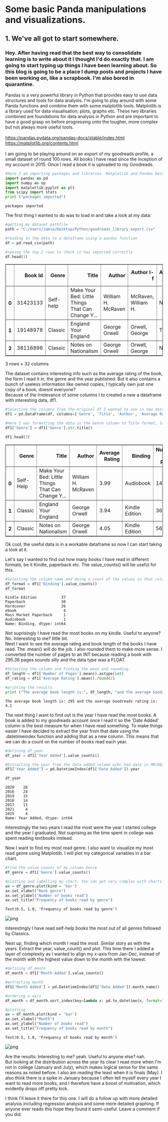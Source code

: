# __Some basic Panda manipulations and visualizations.__

## 1. We've all got to start somewhere.

### Hey. After having read that the best way to consolidate learning is to write about it I thought I'd do exactly that. I am going to start typing up things I have been learning about. So this blog is going to be a place I dump posts and projects I have been working on, like a scrapbook. I'm also bored in quarantine.

Pandas is a very powerful library in Python that provides easy to use data structures and tools for data analysis. I'm going to play around with some Panda functions and combine them with some matplotlib tools. Matplotlib is a library used for data visualisation; plots, graphs etc. These two libraries combined are foundations for data analysis in Python and are important to have a good grasp on before progressing onto the tougher, more complex but not always more useful tools. 
<br>
<br>
https://pandas.pydata.org/pandas-docs/stable/index.html
<br>
https://matplotlib.org/contents.html
<br>
<br>
I am going to be playing around on an export of my goodreads profile, a small dataset of round 100 rows. All books I have read since the inception of my account in 2015. Once I read a book it is uploaded to my Goodreads.


```python
#Here I am importing packages and libraries. Matplotlib and Pandas being two of them. Using as makes them easier to call later on.
import pandas as pd
import numpy as np
import matplotlib.pyplot as plt
from scipy import stats
print ("packages imported")
```

    packages imported
    

The first thing I wanted to do was to load in and take a look at my data:


```python
#getting my dataset pathfile
path = "C:/Users/Jamie/Desktop/Python/goodreads_library_export.csv"

#reading in the data to a dataframe using a pandas function 
df = pd.read_csv(path)

#seeing the top 2 rows to check it has imported correctly
df.head(3)
```




<div>
<style scoped>
    .dataframe tbody tr th:only-of-type {
        vertical-align: middle;
    }

    .dataframe tbody tr th {
        vertical-align: top;
    }

    .dataframe thead th {
        text-align: right;
    }
</style>
<table border="1" class="dataframe">
  <thead>
    <tr style="text-align: right;">
      <th></th>
      <th>Book Id</th>
      <th>Genre</th>
      <th>Title</th>
      <th>Author</th>
      <th>Author l-f</th>
      <th>Additional Authors</th>
      <th>ISBN</th>
      <th>ISBN13</th>
      <th>My Rating</th>
      <th>Average Rating</th>
      <th>...</th>
      <th>Private Notes</th>
      <th>Read Count</th>
      <th>Recommended For</th>
      <th>Recommended By</th>
      <th>Owned Copies</th>
      <th>Original Purchase Date</th>
      <th>Original Purchase Location</th>
      <th>Condition</th>
      <th>Condition Description</th>
      <th>BCID</th>
    </tr>
  </thead>
  <tbody>
    <tr>
      <th>0</th>
      <td>31423133</td>
      <td>Self-help</td>
      <td>Make Your Bed: Little Things That Can Change Y...</td>
      <td>William H. McRaven</td>
      <td>McRaven, William H.</td>
      <td>NaN</td>
      <td>NaN</td>
      <td>NaN</td>
      <td>4</td>
      <td>3.99</td>
      <td>...</td>
      <td>NaN</td>
      <td>1</td>
      <td>NaN</td>
      <td>NaN</td>
      <td>0</td>
      <td>NaN</td>
      <td>NaN</td>
      <td>NaN</td>
      <td>NaN</td>
      <td>NaN</td>
    </tr>
    <tr>
      <th>1</th>
      <td>19148978</td>
      <td>Classic</td>
      <td>England Your England</td>
      <td>George Orwell</td>
      <td>Orwell, George</td>
      <td>T.R. Fyvel</td>
      <td>NaN</td>
      <td>NaN</td>
      <td>4</td>
      <td>3.94</td>
      <td>...</td>
      <td>NaN</td>
      <td>1</td>
      <td>NaN</td>
      <td>NaN</td>
      <td>0</td>
      <td>NaN</td>
      <td>NaN</td>
      <td>NaN</td>
      <td>NaN</td>
      <td>NaN</td>
    </tr>
    <tr>
      <th>2</th>
      <td>38116896</td>
      <td>Classic</td>
      <td>Notes on Nationalism</td>
      <td>George Orwell</td>
      <td>Orwell, George</td>
      <td>NaN</td>
      <td>NaN</td>
      <td>NaN</td>
      <td>3</td>
      <td>4.05</td>
      <td>...</td>
      <td>NaN</td>
      <td>1</td>
      <td>NaN</td>
      <td>NaN</td>
      <td>0</td>
      <td>NaN</td>
      <td>NaN</td>
      <td>NaN</td>
      <td>NaN</td>
      <td>NaN</td>
    </tr>
  </tbody>
</table>
<p>3 rows × 32 columns</p>
</div>



The dataset contains interesting info such as the average rating of the book, the form I read it in, the genre and the year published. But it also contains a bunch of useless information like owned copies, I typically own just one copy of a book, doesnt everyone? 
<br>
Because of the irrelevance of some columns I to created a new a dataframe with interesting data, df1.


```python
#Selecting the columns from the original df I wanted to use in new dataframe
df1 = pd.DataFrame(df, columns=['Genre', 'Title', 'Author', 'Average Rating', 'Binding', 'Number of Pages', 'Year Published', 'Date Added'])

#Here I was formatting the data in the Genre column to Title format, looks smarter
df1['Genre'] = df1['Genre'].str.title()

df1.head(3)  
```




<div>
<style scoped>
    .dataframe tbody tr th:only-of-type {
        vertical-align: middle;
    }

    .dataframe tbody tr th {
        vertical-align: top;
    }

    .dataframe thead th {
        text-align: right;
    }
</style>
<table border="1" class="dataframe">
  <thead>
    <tr style="text-align: right;">
      <th></th>
      <th>Genre</th>
      <th>Title</th>
      <th>Author</th>
      <th>Average Rating</th>
      <th>Binding</th>
      <th>Number of Pages</th>
      <th>Year Published</th>
      <th>Date Added</th>
    </tr>
  </thead>
  <tbody>
    <tr>
      <th>0</th>
      <td>Self-Help</td>
      <td>Make Your Bed: Little Things That Can Change Y...</td>
      <td>William H. McRaven</td>
      <td>3.99</td>
      <td>Audiobook</td>
      <td>144</td>
      <td>2017.0</td>
      <td>11/27/2020</td>
    </tr>
    <tr>
      <th>1</th>
      <td>Classic</td>
      <td>England Your England</td>
      <td>George Orwell</td>
      <td>3.94</td>
      <td>Kindle Edition</td>
      <td>36</td>
      <td>1941.0</td>
      <td>12/6/2020</td>
    </tr>
    <tr>
      <th>2</th>
      <td>Classic</td>
      <td>Notes on Nationalism</td>
      <td>George Orwell</td>
      <td>4.05</td>
      <td>Kindle Edition</td>
      <td>56</td>
      <td>2018.0</td>
      <td>6/1/2020</td>
    </tr>
  </tbody>
</table>
</div>



Ok cool, the useful data is in a workable dataframe so now I can start taking a look at it. 
<br>

Let's say I wanted to find out how many books I have read in different formats, be it Kindle, paperback etc. The value_counts() will be useful for this.


```python
#Selecting the column name and doing a count of the values in that column.
df_format = df1['Binding'].value_counts()
df_format
```




    Kindle Edition           37
    Paperback                30
    Hardcover                26
    ebook                     4
    Mass Market Paperback     1
    Audiobook                 1
    Name: Binding, dtype: int64



Not suprisingly I have read the most books on my kindle. Useful to anyone? No. Interesting to me? little bit. 
<br>
Next I want to see the average rating and book length of the books I have read. The .mean() will do the job. I also rounded them to make more sense. I converted the number of pages to an INT because reading a book with 295.36 pages sounds silly and the data type was a FLOAT.


```python
#Selecting the column and finding the mean and rounding.
df_length = df1['Number of Pages'].mean().astype(int)
df_rating = df1['Average Rating'].mean().round(2)

#printing the results
print ("The average book length is:", df_length, "and the average Goodreads rating is:", df_rating)
```

    The average book length is: 295 and the average Goodreads rating is: 4.1
    

The next thing I want to find out is the year I have read the most books. A book is added to my goodreads account once I read it so the 'Date Added' column is the best measure for when I have read something. To make things easier I have decided to extract the year from that date using the .datetimeindex function and adding that as a new column. This means that we can do a count on the number of books read each year. 


```python
#defining df_year
df_year = df1['Year Added'].value_counts()

#Extracting the year from the data added column wihc had date in MM/DD/YYYY
df1['Year Added'] = pd.DatetimeIndex(df1['Date Added']).year

df_year
```




    2020    28
    2016    24
    2019    15
    2018    14
    2017    11
    2021     4
    2015     4
    Name: Year Added, dtype: int64



Interestingly the two years I read the most were the year I started college and the year I graduated. Not suprising as the time spent in college was spent reading textbooks instead. 
<br>

Now I want to find my most read genre. I also want to visualize my most read genre using Matplotlib. I will plot my categorical variables in a bar chart.


```python
#find the value counts of my column Genre
df_genre = df1['Genre'].value_counts()

#plotting and labelling my chart. You can get very complex with charts and graphs but this is a simple form.
ax = df_genre.plot(kind = 'bar')
ax.set_xlabel("Book genre")
ax.set_ylabel("Number of books read")
ax.set_title("Frequency of books read by genre")
```




    Text(0.5, 1.0, 'Frequency of books read by genre')




    
![png](output_18_1.png)
    


Interestingly I have read self-help books the most out of all genres followed by Classics. 
<br>

Next up, finding which month I read the most. Similar story as with the years. Extract the year, value_count() and plot. This time there I added a layer of complexity as I wanted to align my x-axis from Jan-Dec, instead of the month with the highest value down to the month with the lowest.


```python
#defining df_month
df_month = df1['Month Added'].value_counts()

#extracting month
df1['Month Added'] = pd.DatetimeIndex(df1['Date Added']).month_name()

#ordering x-axis
df_month = df_month.sort_index(key=lambda x: pd.to_datetime(x, format="%B"))

#plotting
ax = df_month.plot(kind = 'bar')
ax.set_xlabel("Month")
ax.set_ylabel("Number of books read")
ax.set_title("Frequency of books read by month")
```




    Text(0.5, 1.0, 'Frequency of books read by month')




    
![png](output_21_1.png)
    


Are the results: Interesting to me? yeah. Useful to anyone else? nah.
<br>
But looking at the distribution across the year its clear I read more when I'm not in college (January and July), which makes logical sense for the same reasons as noted before. I also am reading the least when it is finals (May).
I also think there is a spike in January because I often tell myself every year I want to read more books, and I therefore have a boost of motivation, which evidently drops off pretty kick.
<br>

I think I'll leave it there for this one. I will do a follow up with more detailed analysis including regression analysis and some more detailed graphing. If anyone ever reads this hope they found it semi-useful. Leave a comment if you did.
